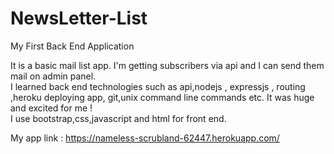 # NewsLetter-List
My First Back End Application  

It is a basic mail list app. I'm getting subscribers via api and I can send them mail on admin panel.  
I learned back end technologies such as api,nodejs , expressjs , routing ,heroku deploying app, git,unix command line commands etc. It was huge and excited for me !  
I use bootstrap,css,javascript and html for front end.

My app link : https://nameless-scrubland-62447.herokuapp.com/

